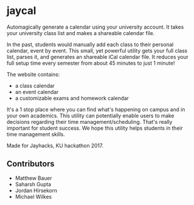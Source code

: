 # jaycal

Automagically generate a calendar using your university account. It takes your university class list and makes a shareable calendar file.

In the past, students would manually add each class to their personal calendar, event by event. This small, yet powerful utility gets your full class list, parses it, and generates an shareable iCal calendar file. It reduces your full setup time every semester from about 45 minutes to just 1 minute!

The website contains:
- a class calendar
- an event calendar
- a customizable exams and homework calendar

It's a 1 stop place where you can find what's happening on campus and in your own academics. This utility can potentially enable users to make decisions regarding their time management/scheduling. That's really important for student success. We hope this utility helps students in their time management skills.

Made for Jayhacks, KU hackathon 2017.

## Contributors

- Matthew Bauer
- Saharsh Gupta
- Jordan Hirsekorn
- Michael Wilkes
